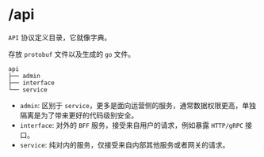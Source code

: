 # /api

`API` 协议定义目录，它就像字典。

存放 `protobuf` 文件以及生成的 `go` 文件。

```
api
├── admin
├── interface
└── service
```

- `admin`: 区别于 `service`，更多是面向运营侧的服务，通常数据权限更高，单独隔离是为了带来更好的代码级别安全。
- `interface`: 对外的 `BFF` 服务，接受来自用户的请求，例如暴露 `HTTP/gRPC` 接口。
- `service`: 纯对内的服务，仅接受来自内部其他服务或者网关的请求。
